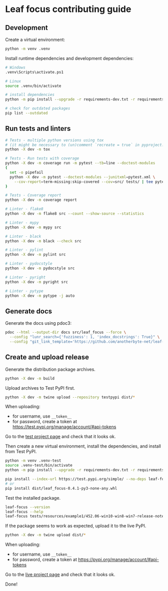 # Leaf focus contributing guide

## Development

Create a virtual environment:

```bash
python -m venv .venv
```

Install runtime dependencies and development dependencies:

```bash
# Windows
.venv\Scripts\activate.ps1

# Linux
source .venv/bin/activate

# install dependencies
python -m pip install --upgrade -r requirements-dev.txt -r requirements.txt

# check for outdated packages
pip list --outdated
```

## Run tests and linters

```bash
# Tests - multiple python versions using tox
# (it might be necessary to (un)comment `recreate = true` in pyproject.toml)
python -X dev -m tox

# Tests - Run tests with coverage
python -X dev -m coverage run -m pytest --tb=line --doctest-modules
(
  set -o pipefail
  python -X dev -m pytest --doctest-modules --junitxml=pytest.xml \
    --cov-report=term-missing:skip-covered --cov=src/ tests/ | tee pytest-coverage.txt
)

# Tests - Coverage report
python -X dev -m coverage report

# Linter - flake8
python -X dev -m flake8 src --count --show-source --statistics

# Linter - mypy
python -X dev -m mypy src

# Linter - black
python -X dev -m black --check src

# Linter - pylint
python -X dev -m pylint src

# Linter - pydocstyle
python -X dev -m pydocstyle src

# Linter - pyright
python -X dev -m pyright src

# Linter - pytype
python -X dev -m pytype -j auto
```

## Generate docs

Generate the docs using pdoc3:

```bash
pdoc --html --output-dir docs src/leaf_focus --force \
  --config "lunr_search={'fuzziness': 1, 'index_docstrings': True}" \
  --config "git_link_template='https://github.com/anotherbyte-net/leaf-focus/blob/{commit}/{path}#L{start_line}-L{end_line}'"
```

## Create and upload release

Generate the distribution package archives.

```bash
python -X dev -m build
```

Upload archives to Test PyPI first.

```bash
python -X dev -m twine upload --repository testpypi dist/*
```

When uploading:

- for username, use `__token__`
- for password, create a token at https://test.pypi.org/manage/account/#api-tokens

Go to the [test project page](https://test.pypi.org/project/leaf-focus) and check that it looks ok.

Then create a new virtual environment, install the dependencies, and install from Test PyPI.

```bash
python -m venv .venv-test
source .venv-test/bin/activate
python -m pip install --upgrade -r requirements-dev.txt -r requirements.txt

pip install --index-url https://test.pypi.org/simple/ --no-deps leaf-focus
# or
pip install dist/leaf_focus-0.4.1-py3-none-any.whl
```

Test the installed package.

```bash
leaf-focus --version
leaf-focus --help
leaf-focus tests/resources/example1/452.06-win10-win8-win7-release-notes.pdf .pypi-test/ --ocr --exe-dir [path-to-xpdf-exe-dir]
```

If the package seems to work as expected, upload it to the live PyPI.

```bash
python -X dev -m twine upload dist/*
```

When uploading:

- for username, use `__token__`
- for password, create a token at https://pypi.org/manage/account/#api-tokens

Go to the [live project page](https://pypi.org/project/leaf-focus) and check that it looks ok.

Done!
